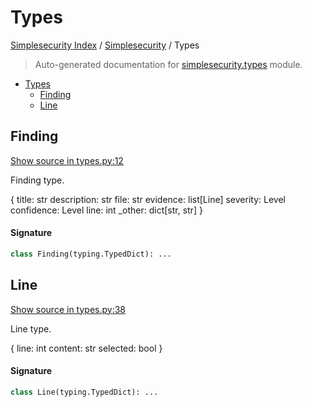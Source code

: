 # Types

[Simplesecurity Index](../README.md#simplesecurity-index) /
[Simplesecurity](./index.md#simplesecurity) /
Types

> Auto-generated documentation for [simplesecurity.types](../../../simplesecurity/types.py) module.

- [Types](#types)
  - [Finding](#finding)
  - [Line](#line)

## Finding

[Show source in types.py:12](../../../simplesecurity/types.py#L12)

Finding type.

{
 title: str
 description: str
 file: str
 evidence: list[Line]
 severity: Level
 confidence: Level
 line: int
 _other: dict[str, str]
}

#### Signature

```python
class Finding(typing.TypedDict): ...
```



## Line

[Show source in types.py:38](../../../simplesecurity/types.py#L38)

Line type.

{
 line: int
 content: str
 selected: bool
}

#### Signature

```python
class Line(typing.TypedDict): ...
```